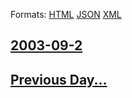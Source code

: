 
Formats: [HTML](2003/09/2/index.html)  [JSON](2003/09/2/index.json)  [XML](2003/09/2/index.xml)  

## [2003-09-2](/news/2003/09/2/index.md)

## [Previous Day...](/news/2003/09/1/index.md)

